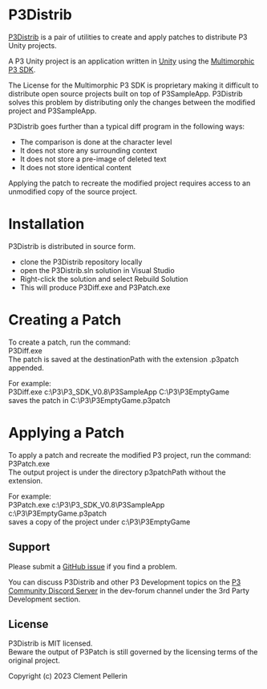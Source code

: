 # P3Distrib
[P3Distrib](https://github.com/clempo2/P3Distrib) is a pair of utilities to create and apply patches to distribute P3 Unity projects.

A P3 Unity project is an application written in [Unity](https://unity.com/) using the [Multimorphic](https://www.multimorphic.com/) [P3 SDK](https://www.multimorphic.com/support/projects/customer-support/wiki/3rd-Party_Development_Kit).

The License for the Multimorphic P3 SDK is proprietary making it difficult
to distribute open source projects built on top of P3SampleApp.
P3Distrib solves this problem by distributing only the changes between
the modified project and P3SampleApp.

P3Distrib goes further than a typical diff program in the following ways:
- The comparison is done at the character level
- It does not store any surrounding context
- It does not store a pre-image of deleted text
- It does not store identical content

Applying the patch to recreate the modified project requires access to an unmodified copy of the source project.

# Installation

P3Distrib is distributed in source form.

- clone the P3Distrib repository locally
- open the P3Distrib.sln solution in Visual Studio
- Right-click the solution and select Rebuild Solution
- This will produce P3Diff.exe and P3Patch.exe

# Creating a Patch

To create a patch, run the command:  
     P3Diff.exe <sourcePath> <destinationPath>  
The patch is saved at the destinationPath with the extension .p3patch appended.

For example:  
     P3Diff.exe c:\P3\P3_SDK_V0.8\P3SampleApp C:\P3\P3EmptyGame  
saves the patch in C:\P3\P3EmptyGame.p3patch

# Applying a Patch

To apply a patch and recreate the modified P3 project, run the command:  
     P3Patch.exe <sourcePath> <p3patchPath>  
The output project is under the directory p3patchPath without the extension.

For example:  
     P3Patch.exe c:\P3\P3_SDK_V0.8\P3SampleApp c:\P3\P3EmptyGame.p3patch  
saves a copy of the project under c:\P3\P3EmptyGame

## Support

Please submit a [GitHub issue](https://github.com/clempo2/P3Distrib/issues) if you find a problem.

You can discuss P3Distrib and other P3 Development topics on the [P3 Community Discord Server](https://discord.gg/GuKGcaDkjd) in the dev-forum channel under the 3rd Party Development section.

## License

P3Distrib is MIT licensed.  
Beware the output of P3Patch is still governed by the licensing terms of the original project.

Copyright (c) 2023 Clement Pellerin  

